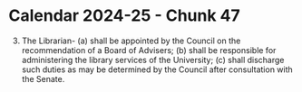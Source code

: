 # Calendar 2024-25 - Chunk 47

<!-- Chunk tokens: 53, Enriched tokens: 58 -->

3. The Librarian-
(a) shall be appointed by the Council on the recommendation of a Board of Advisers;
(b) shall be responsible for administering the library services of the University;
(c) shall discharge such duties as may be determined by the Council after consultation with the Senate.